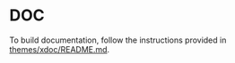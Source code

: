 # DOC

To build documentation, follow the instructions provided in [themes/xdoc/README.md](./themes/xdoc/README.md).
